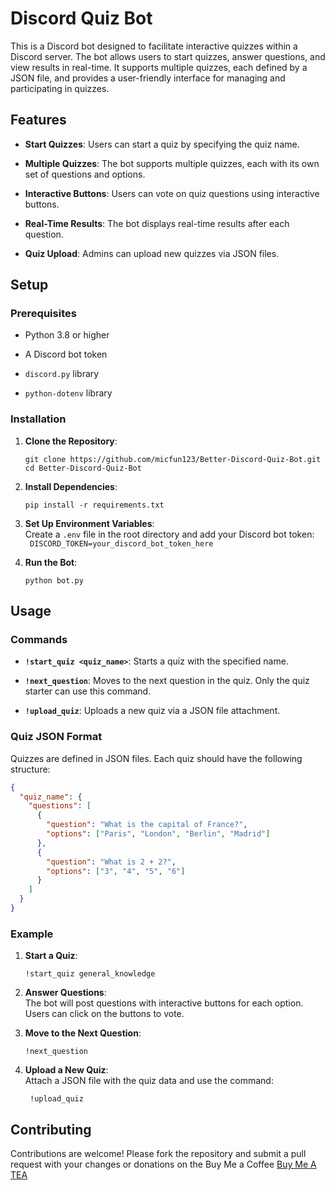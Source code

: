 # Discord Quiz Bot

This is a Discord bot designed to facilitate interactive quizzes within a Discord server. The bot allows users to start quizzes, answer questions, and view results in real-time. It supports multiple quizzes, each defined by a JSON file, and provides a user-friendly interface for managing and participating in quizzes.

## Features

-   **Start Quizzes**: Users can start a quiz by specifying the quiz name.
    
-   **Multiple Quizzes**: The bot supports multiple quizzes, each with its own set of questions and options.
    
-   **Interactive Buttons**: Users can vote on quiz questions using interactive buttons.
    
-   **Real-Time Results**: The bot displays real-time results after each question.
    
-   **Quiz Upload**: Admins can upload new quizzes via JSON files.
    

## Setup

### Prerequisites

-   Python 3.8 or higher
    
-   A Discord bot token
    
-   `discord.py` library
    
-   `python-dotenv` library
    

### Installation

1.  **Clone the Repository**:
    
    ```
    git clone https://github.com/micfun123/Better-Discord-Quiz-Bot.git
    cd Better-Discord-Quiz-Bot
    ```
    
2.  **Install Dependencies**:

    `pip install -r requirements.txt` 
    
3.  **Set Up Environment Variables**:  
    Create a `.env` file in the root directory and add your Discord bot token:   
    ` DISCORD_TOKEN=your_discord_bot_token_here` 
    
4.  **Run the Bot**:
      
    `python bot.py` 
    

## Usage

### Commands

-   **`!start_quiz <quiz_name>`**: Starts a quiz with the specified name.
    
-   **`!next_question`**: Moves to the next question in the quiz. Only the quiz starter can use this command.
    
-   **`!upload_quiz`**: Uploads a new quiz via a JSON file attachment.
    

### Quiz JSON Format

Quizzes are defined in JSON files. Each quiz should have the following structure:

```json
{
  "quiz_name": {
    "questions": [
      {
        "question": "What is the capital of France?",
        "options": ["Paris", "London", "Berlin", "Madrid"]
      },
      {
        "question": "What is 2 + 2?",
        "options": ["3", "4", "5", "6"]
      }
    ]
  }
}
```

### Example

1.  **Start a Quiz**:
    ```
    !start_quiz general_knowledge
    ```
2.  **Answer Questions**:  
    The bot will post questions with interactive buttons for each option. Users can click on the buttons to vote.
    
3.  **Move to the Next Question**:
    
    ```
    !next_question 
    ```
4.  **Upload a New Quiz**:  
    Attach a JSON file with the quiz data and use the command:
	
	   ` !upload_quiz` 
   
  

## Contributing

Contributions are welcome! Please fork the repository and submit a pull request with your changes or donations on the Buy Me a Coffee 
[Buy Me A TEA](https://www.buymeacoffee.com/Michaelrbparker)
